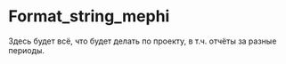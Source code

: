 # Format_string_mephi
Здесь будет всё, что будет делать по проекту, в т.ч. отчёты за разные периоды.

